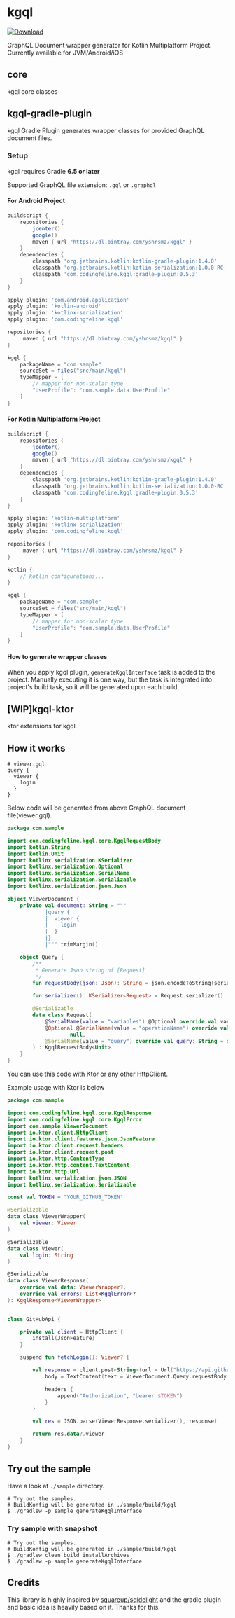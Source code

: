 kgql
===

[![Download](https://api.bintray.com/packages/yshrsmz/kgql/gradle-plugin/images/download.svg)](https://bintray.com/yshrsmz/kgql/gradle-plugin/_latestVersion)

GraphQL Document wrapper generator for Kotlin Multiplatform Project.  
Currently available for JVM/Android/iOS

## core

kgql core classes


## kgql-gradle-plugin

kgql Gradle Plugin generates wrapper classes for provided GraphQL document files.


### Setup

kgql requires Gradle __6.5 or later__

Supported GraphQL file extension: `.gql` or `.graphql`

#### For Android Project

```gradle
buildscript {
    repositories {
        jcenter()
        google()
        maven { url "https://dl.bintray.com/yshrsmz/kgql" }
    }
    dependencies {
        classpath 'org.jetbrains.kotlin:kotlin-gradle-plugin:1.4.0'
        classpath 'org.jetbrains.kotlin:kotlin-serialization:1.0.0-RC'
        classpath 'com.codingfeline.kgql:gradle-plugin:0.5.3'
    }
}

apply plugin: 'com.android.application'
apply plugin: 'kotlin-android'
apply plugin: 'kotlinx-serialization'
apply plugin: 'com.codingfeline.kgql'

repositories {
     maven { url "https://dl.bintray.com/yshrsmz/kgql" }
}

kgql {
    packageName = "com.sample"
    sourceSet = files("src/main/kgql")
    typeMapper = [
        // mapper for non-scalar type
        "UserProfile": "com.sample.data.UserProfile"
    ]
}
```

#### For Kotlin Multiplatform Project

```gradle
buildscript {
    repositories {
        jcenter()
        google()
        maven { url "https://dl.bintray.com/yshrsmz/kgql" }
    }
    dependencies {
        classpath 'org.jetbrains.kotlin:kotlin-gradle-plugin:1.4.0'
        classpath 'org.jetbrains.kotlin:kotlin-serialization:1.0.0-RC'
        classpath 'com.codingfeline.kgql:gradle-plugin:0.5.3'
    }
}

apply plugin: 'kotlin-multiplatform'
apply plugin: 'kotlinx-serialization'
apply plugin: 'com.codingfeline.kgql'

repositories {
     maven { url "https://dl.bintray.com/yshrsmz/kgql" }
}

kotlin {
    // kotlin configurations...
}

kgql {
    packageName = "com.sample"
    sourceSet = files("src/main/kgql")
    typeMapper = [
        // mapper for non-scalar type
        "UserProfile": "com.sample.data.UserProfile"
    ]
}
```

#### How to generate wrapper classes

When you apply kgql plugin, `generateKgqlInterface` task is added to the project. Manually executing it is one way, but the task is integrated into project's build task, so it will be generated upon each build.


## [WIP]kgql-ktor

ktor extensions for kgql



## How it works

```
# viewer.gql
query {
  viewer {
    login
  }
}
```

Below code will be generated from above GraphQL document file(viewer.gql).

```kotlin
package com.sample

import com.codingfeline.kgql.core.KgqlRequestBody
import kotlin.String
import kotlin.Unit
import kotlinx.serialization.KSerializer
import kotlinx.serialization.Optional
import kotlinx.serialization.SerialName
import kotlinx.serialization.Serializable
import kotlinx.serialization.json.Json

object ViewerDocument {
    private val document: String = """
            |query {
            |  viewer {
            |    login
            |  }
            |}
            |""".trimMargin()

    object Query {
        /**
         * Generate Json string of [Request]
         */
        fun requestBody(json: Json): String = json.encodeToString(serializer(), Request())

        fun serializer(): KSerializer<Request> = Request.serializer()

        @Serializable
        data class Request(
            @SerialName(value = "variables") @Optional override val variables: Unit? = null,
            @Optional @SerialName(value = "operationName") override val operationName: String? =
                    null,
            @SerialName(value = "query") override val query: String = document
        ) : KgqlRequestBody<Unit>
    }
}
```

You can use this code with Ktor or any other HttpClient.

Example usage with Ktor is below

```kotlin
package com.sample

import com.codingfeline.kgql.core.KgqlResponse
import com.codingfeline.kgql.core.KgqlError
import com.sample.ViewerDocument
import io.ktor.client.HttpClient
import io.ktor.client.features.json.JsonFeature
import io.ktor.client.request.headers
import io.ktor.client.request.post
import io.ktor.http.ContentType
import io.ktor.http.content.TextContent
import io.ktor.http.Url
import kotlinx.serialization.json.JSON
import kotlinx.serialization.Serializable

const val TOKEN = "YOUR_GITHUB_TOKEN"

@Serializable
data class ViewerWrapper(
    val viewer: Viewer
)

@Serializable
data class Viewer(
    val login: String
)

@Serializable
data class ViewerResponse(
    override val data: ViewerWrapper?,
    override val errors: List<KgqlError>?
): KgqlResponse<ViewerWrapper>


class GitHubApi {

    private val client = HttpClient {
        install(JsonFeature)
    }

    suspend fun fetchLogin(): Viewer? {

        val response = client.post<String>(url = Url("https://api.github.com/graphql")) {
            body = TextContent(text = ViewerDocument.Query.requestBody(), contentType = ContentType.Application.Json)

            headers {
                append("Authorization", "bearer $TOKEN")
            }
        }

        val res = JSON.parse(ViewerResponse.serializer(), response)

        return res.data?.viewer
    }
}

```

## Try out the sample

Have a look at `./sample` directory.

```
# Try out the samples.
# BuildKonfig will be generated in ./sample/build/kgql
$ ./gradlew -p sample generateKgqlInterface
```

### Try sample with snapshot

```
# Try out the samples.
# BuildKonfig will be generated in ./sample/build/kgql
$ ./gradlew clean build installArchives
$ ./gradlew -p sample generateKgqlInterface
```


## Credits

This library is highly inspired by [squareup/sqldelight](https://github.com/squareup/sqldelight) and the gradle plugin and basic idea is heavily based on it. Thanks for this.
